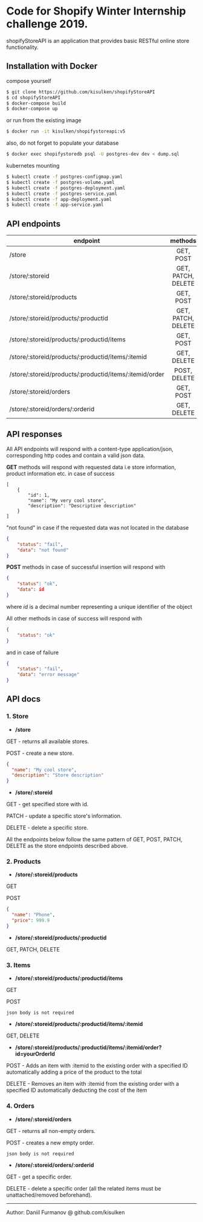 # Code for Shopify Winter Internship challenge 2019.
shopifyStoreAPI is an application that provides basic RESTful online store functionality.

## Installation with Docker
compose yourself
```bash
$ git clone https://github.com/kisulken/shopifyStoreAPI
$ cd shopifyStoreAPI
$ docker-compose build
$ docker-compose up
```
or run from the existing image
```bash
$ docker run -it kisulken/shopifystoreapi:v5
```
also, do not forget to populate your database
```bash
$ docker exec shopifystoredb psql -U postgres-dev dev < dump.sql
```
kubernetes mounting
```bash
$ kubectl create -f postgres-configmap.yaml
$ kubectl create -f postgres-volume.yaml
$ kubectl create -f postgres-deployment.yaml
$ kubectl create -f postgres-service.yaml
$ kubectl create -f app-deployment.yaml
$ kubectl create -f app-service.yaml
```

## API endpoints
| endpoint       | methods       |
| -------------  |:-------------:| 
| /store         | GET, POST     | 
| /store/:storeid| GET, PATCH, DELETE      |
| /store/:storeid/products  | GET, POST      |
| /store/:storeid/products/:productid  | GET, PATCH, DELETE      |
| /store/:storeid/products/:productid/items  | GET,  POST      |
| /store/:storeid/products/:productid/items/:itemid  | GET,  DELETE      |
| /store/:storeid/products/:productid/items/:itemid/order  | POST,  DELETE      |
| /store/:storeid/orders | GET,  POST      |
| /store/:storeid/orders/:orderid  | GET,  DELETE      |

## API responses
All API endpoints will respond with a content-type application/json, corresponding http codes and contain a valid json data.

__GET__ methods will respond with requested data i.e store information, product information etc. in case of success
```
[
    {
        "id": 1,
        "name": "My very cool store",
        "description": "Descriptive description"
    }
]
```
"not found" in case if the requested data was not located in the database
```json
{
    "status": "fail",
    "data": "not found"
}
```

__POST__ methods in case of successful insertion will respond with
```json
{
    "status": "ok",
    "data": id
}
```
where *id* is a decimal number representing a unique identifier of the object

All other methods in case of success will respond with 
```json
{
    "status": "ok"
}
```
and in case of failure
```json
{
    "status": "fail",
    "data": "error message"
}
```

## API docs
### 1. Store

- __/store__

GET - returns all available stores.

POST - create a new store.
```json
{
  "name": "My cool store",
  "description": "Store description"
}
```


- __/store/:storeid__

GET - get specified store with id.

PATCH - update a specific store's information.

DELETE - delete a specific store.

All the endpoints below follow the same pattern of GET, POST, PATCH, DELETE as the store endpoints described above.

### 2. Products

- __/store/:storeid/products__

GET

POST
```json
{
  "name": "Phone",
  "price": 999.9
}
```


- __/store/:storeid/products/:productid__

GET, PATCH, DELETE

### 3. Items

- __/store/:storeid/products/:productid/items__

GET

POST
```
json body is not required
```

- __/store/:storeid/products/:productid/items/:itemid__

GET, DELETE

- __/store/:storeid/products/:productid/items/:itemid/order?id=yourOrderId__

POST - Adds an item with :itemid to the existing order with a specified ID automatically adding a price of the product to the total

DELETE - Removes an item with :itemid from the existing order with a specified ID automatically deducting the cost of the item

### 4. Orders

- __/store/:storeid/orders__

GET - returns all non-empty orders.

POST - creates a new empty order.
```
json body is not required
```

- __/store/:storeid/orders/:orderid__

GET - get a specific order.

DELETE - delete a specific order (all the related items must be unattached/removed beforehand).

---
Author: Daniil Furmanov @ github.com/kisulken